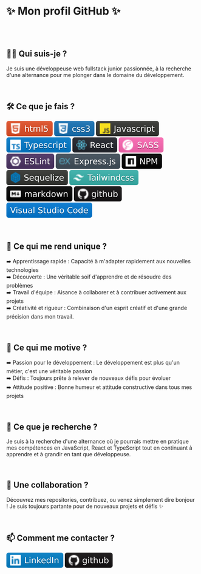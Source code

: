 # ✨ Mon profil GitHub ✨


<br>
<br>

## 👩‍💻 Qui suis-je ?

Je suis une développeuse web fullstack junior passionnée, à la recherche d'une alternance pour me plonger dans le domaine du développement.

<br>

## 🛠️ Ce que je fais ? 
   
![HTML](ressources/logo_html.svg) ![CSS](ressources/logo_css.svg) ![JS](ressources/logo_javascript.svg) ![TS](ressources/logo-typescript.svg) ![React](ressources/logo_react.svg) ![SASS](ressources/logo_saass.svg) ![eslint](ressources/logo_eslint.svg) ![express](ressources/logo_express.svg) ![NPM](ressources/logo_npm.svg) ![sequelize](ressources/logo_sequelize.svg) ![tailwind](ressources/logo_tailwind.svg) ![makdown](ressources/logo_markdown.svg) ![github](ressources/logo_github.svg) ![VSCode](ressources/logo_visualstudio.svg)

<br>

## 🌟 Ce qui me rend unique ?

➡️ Apprentissage rapide : Capacité à m'adapter rapidement aux nouvelles technologies   
➡️ Découverte : Une véritable soif d'apprendre et de résoudre des problèmes   
➡️ Travail d'équipe : Aisance à collaborer et à contribuer activement aux projets   
➡️ Créativité et rigueur : Combinaison d'un esprit créatif et d'une grande précision dans mon travail.

<br>

## 🚀 Ce qui me motive ?

➡️ Passion pour le développement : Le développement est plus qu'un métier, c'est une véritable passion   
➡️ Défis : Toujours prête à relever de nouveaux défis pour évoluer   
➡️ Attitude positive : Bonne humeur et attitude constructive dans tous mes projets

<br>

## 🔭 Ce que je recherche ?

Je suis à la recherche d'une alternance où je pourrais mettre en pratique mes compétences en JavaScript, React et TypeScript tout en continuant à apprendre et à grandir en tant que développeuse.

<br>

## 🤝 Une collaboration ?

Découvrez mes repositories, contribuez, ou venez simplement dire bonjour ! Je suis toujours partante pour de nouveaux projets et défis ✨

<br>

## 📫 Comment me contacter ?

[![linkedin](ressources/logo_linkedin.svg)](https://www.linkedin.com/in/gabrielle-pagnard-223b4a23/) 
[![github](ressources/logo_github.svg)](https://github.com/GabriellePagnard)